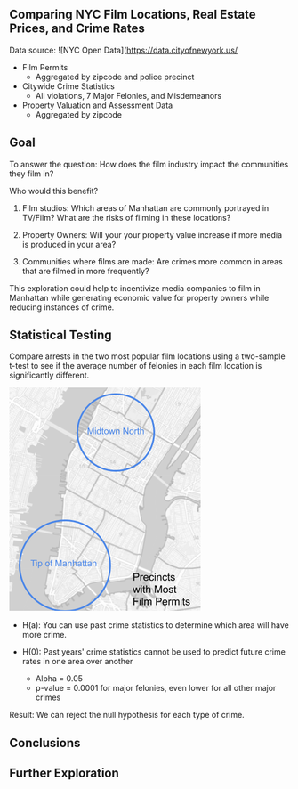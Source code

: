Comparing NYC Film Locations, Real Estate Prices, and Crime Rates
-
Data source: ![NYC Open Data](https://data.cityofnewyork.us/
  - Film Permits
    - Aggregated by zipcode and police precinct
  - Citywide Crime Statistics
    - All violations, 7 Major Felonies, and Misdemeanors
  - Property Valuation and Assessment Data
    - Aggregated by zipcode
  
Goal
-
To answer the question: How does the film industry impact the communities they film in?

Who would this benefit?
1) Film studios: Which areas of Manhattan are commonly portrayed in TV/Film? What are the risks of filming in these locations?

2) Property Owners: Will your your property value increase if more media is produced in your area?

3) Communities where films are made: Are crimes more common in areas that are filmed in more frequently?

This exploration could help to incentivize media companies to film in Manhattan while generating economic value for property owners while reducing instances of crime.

Statistical Testing
-
Compare arrests in the two most popular film locations using a two-sample t-test to see if the average number of felonies in each film location is significantly different.

<img src = "images/most_precincts.png"> 

- H(a): You can use past crime statistics to determine which area will have more crime.

- H(0): Past years' crime statistics cannot be used to predict future crime rates in one area over another

  - Alpha = 0.05
  - p-value = 0.0001 for major felonies, even lower for all other major crimes

Result: We can reject the null hypothesis for each type of crime. 

Conclusions
-

Further Exploration
-
